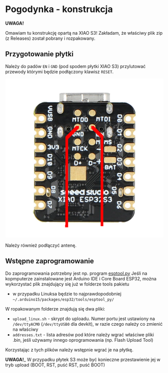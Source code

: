 # Pogodynka - konstrukcja

__UWAGA!__

Omawiam tu konstrukcję opartą na XIAO S3!
Zakładam, że właściwy plik zip (z Releases) został pobrany i rozpakowany.

## Przygotowanie płytki

Należy do padów ```EN``` i ```GND``` (pod spodem płytki XIAO S3) przylutować przewody
którymi będzie podłączony klawisz ```RESET```.

![Podłączenie RESET](/images/resets3.png)

Należy również podłączyć antenę.

## Wstępne zaprogramowanie

Do zaprogramowania potrzebny jest np. program [esptool.py](https://github.com/espressif/esptool)
Jeśli na kopmputerze zainstalowane jest Arduino IDE i Core Board ESP32,
można wykorzystać plik znajdujący się już w folderze tools pakietu
- w przypadku Linuksa będzie to najprawdopodobniej
```~/.arduino15/packages/esp32/tools/esptool_py/```

W ropakowanym folderze znajdują się dwa pliki:

* ```upload_linux.sh``` - skrypt do uploadu. Numer portu jest ustawiony
na ```/dev/ttyACM0``` (```/dev/ttyUSB0``` dla devkit), w razie czego
należy co zmienić na właściwy
* ```addresses.txt``` - lista adresów pod które należy wgrać właściwe pliki .bin,
jeśli używamy innego oprogramowania (np. Flash Upload Tool)

Korzystając z tych plików należy wstępnie wgrać je na płytkę.

__UWAGA!___ W przypadku płytek S3 może być konieczne przestawienie
jej w tryb upload (BOOT, RST, puść RST, puść BOOT)

